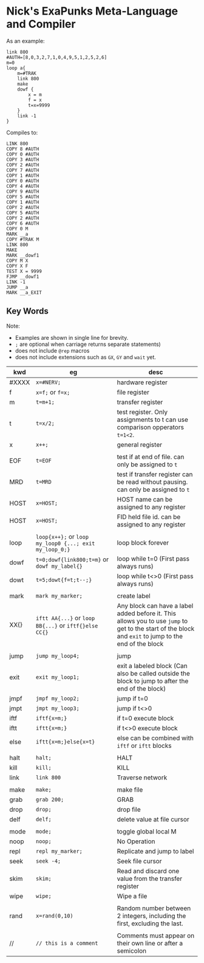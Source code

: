 # Nick's ExaPunks Meta-Language and Compiler

As an example:

```text
link 800
#AUTH=[8,0,3,2,7,1,0,4,9,5,1,2,5,2,6]
m=0
loop a{
    m=#TRAK
    link 800
    make
    dowf {
        x = m
        f = x
        t=x=9999
    }
    link -1
}
```

Compiles to:

```text
LINK 800
COPY 8 #AUTH
COPY 0 #AUTH
COPY 3 #AUTH
COPY 2 #AUTH
COPY 7 #AUTH
COPY 1 #AUTH
COPY 0 #AUTH
COPY 4 #AUTH
COPY 9 #AUTH
COPY 5 #AUTH
COPY 1 #AUTH
COPY 2 #AUTH
COPY 5 #AUTH
COPY 2 #AUTH
COPY 6 #AUTH
COPY 0 M
MARK __a
COPY #TRAK M
LINK 800
MAKE
MARK __dowf1
COPY M X
COPY X F
TEST X = 9999
FJMP __dowf1
LINK -1
JUMP __a
MARK __a_EXIT
```

## Key Words

Note:

- Examples are shown in single line for brevity.
- `;` are optional when carriage returns separate statements)
- does not include `@rep` macros
- does not include extensions such as `GX`, `GY` and `wait` yet.

| kwd   | eg                                                     | desc                                                                                                                                                  |
| ----- | ------------------------------------------------------ | ----------------------------------------------------------------------------------------------------------------------------------------------------- |
| #XXXX | `x=#NERV;`                                             | hardware register                                                                                                                                     |
| f     | `x=f;` or `f=x;`                                       | file register                                                                                                                                         |
| m     | `t=m+1;`                                               | transfer register                                                                                                                                     |
| t     | `t=x/2;`                                               | test register. Only assignments to t can use comparison opperators `t=1<2`.                                                                           |
| x     | `x++;`                                                 | general register                                                                                                                                      |
|       |                                                        |                                                                                                                                                       |
| EOF   | `t=EOF`                                                | test if at end of file. can only be assigned to `t`                                                                                                   |
| MRD   | `t=MRD`                                                | test if transfer register can be read without pausing. can only be assigned to `t`                                                                    |
| HOST  | `x=HOST;`                                              | HOST name can be assigned to any register                                                                                                             |
| HOST  | `x=HOST;`                                              | FID held file id. can be assigned to any register                                                                                                     |
|       |                                                        |                                                                                                                                                       |
| loop  | `loop{x++};` or `loop my_loop0 {...; exit my_loop_0;}` | loop block forever                                                                                                                                    |
| dowf  | `t=0;dowf{link800;t=m}` or `dowf my_label{}`           | loop while t=0  (First pass always runs)                                                                                                              |
| dowt  | `t=5;dowt{f=t;t--;}`                                   | loop while t<>0  (First pass always runs)                                                                                                             |
|       |                                                        |                                                                                                                                                       |
| mark  | `mark my_marker;`                                      | create label                                                                                                                                          |
| XX{}  | `iftt AA{...}` or `loop BB{...}` or `iftf{}else CC{}`  | Any block can have a label added before it. This allows you to use `jump` to get to the start of the block and `exit` to jump to the end of the block |
|       |                                                        |                                                                                                                                                       |
| jump  | `jump my_loop4;`                                       | jump                                                                                                                                                  |
| exit  | `exit my_loop1;`                                       | exit a labeled block (Can also be called outside the block to jump to after the end of the block)                                                     |
| jmpf  | `jmpf my_loop2;`                                       | jump if t=0                                                                                                                                           |
| jmpt  | `jmpt my_loop3;`                                       | jump if t<>0                                                                                                                                          |
| iftf  | `iftf{x=m;}`                                           | if t=0 execute block                                                                                                                                  |
| iftt  | `iftt{x=m;}`                                           | if t<>0 execute block                                                                                                                                 |
| else  | `iftt{x=m;}else{x=t}`                                  | else can be combined with `iftf` or `iftt` blocks                                                                                                     |
|       |                                                        |                                                                                                                                                       |
| halt  | `halt;`                                                | HALT                                                                                                                                                  |
| kill  | `kill;`                                                | KILL                                                                                                                                                  |
| link  | `link 800`                                             | Traverse network                                                                                                                                      |
|       |                                                        |                                                                                                                                                       |
| make  | `make;`                                                | make file                                                                                                                                             |
| grab  | `grab 200;`                                            | GRAB                                                                                                                                                  |
| drop  | `drop;`                                                | drop file                                                                                                                                             |
| delf  | `delf;`                                                | delete value at file cursor                                                                                                                           |
|       |                                                        |                                                                                                                                                       |
| mode  | `mode;`                                                | toggle global local M                                                                                                                                 |
| noop  | `noop;`                                                | No Operation                                                                                                                                          |
| repl  | `repl my_marker;`                                      | Replicate and jump to label                                                                                                                           |
| seek  | `seek -4;`                                             | Seek file cursor                                                                                                                                      |
| skim  | `skim;`                                                | Read and discard one value from the transfer register                                                                                                 |
| wipe  | `wipe;`                                                | Wipe a file                                                                                                                                           |
|       |                                                        |                                                                                                                                                       |
| rand  | `x=rand(0,10)`                                         | Random number between 2 integers, including the first, excluding the last.                                                                            |
|       |                                                        |                                                                                                                                                       |
| //    | `// this is a comment`                                 | Comments must appear on their own line or after a semicolon                                                                                           |
